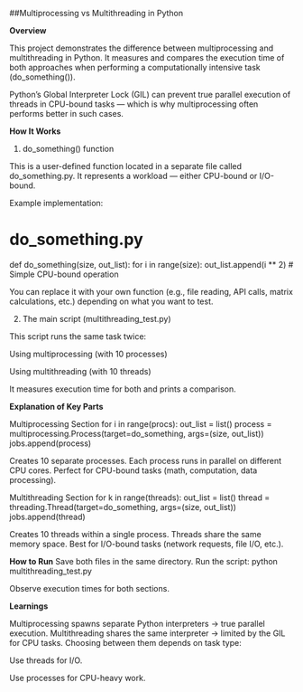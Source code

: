 ##Multiprocessing vs Multithreading in Python

**Overview**

This project demonstrates the difference between multiprocessing and multithreading in Python.
It measures and compares the execution time of both approaches when performing a computationally intensive task (do_something()).

Python’s Global Interpreter Lock (GIL) can prevent true parallel execution of threads in CPU-bound tasks — which is why multiprocessing often performs better in such cases.

**How It Works**
1. do_something() function

This is a user-defined function located in a separate file called do_something.py.
It represents a workload — either CPU-bound or I/O-bound.

Example implementation:

# do_something.py
def do_something(size, out_list):
    for i in range(size):
        out_list.append(i ** 2)   # Simple CPU-bound operation


You can replace it with your own function (e.g., file reading, API calls, matrix calculations, etc.) depending on what you want to test.

2. The main script (multithreading_test.py)

This script runs the same task twice:

Using multiprocessing (with 10 processes)

Using multithreading (with 10 threads)

It measures execution time for both and prints a comparison.


**Explanation of Key Parts**

Multiprocessing Section
for i in range(procs):
    out_list = list()
    process = multiprocessing.Process(target=do_something, args=(size, out_list))
    jobs.append(process)
    
Creates 10 separate processes.
Each process runs in parallel on different CPU cores.
Perfect for CPU-bound tasks (math, computation, data processing).

Multithreading Section
for k in range(threads):
    out_list = list()
    thread = threading.Thread(target=do_something, args=(size, out_list))
    jobs.append(thread)

Creates 10 threads within a single process.
Threads share the same memory space.
Best for I/O-bound tasks (network requests, file I/O, etc.).


 **How to Run**
Save both files in the same directory.
Run the script:
python multithreading_test.py

Observe execution times for both sections.

**Learnings**

Multiprocessing spawns separate Python interpreters → true parallel execution.
Multithreading shares the same interpreter → limited by the GIL for CPU tasks.
Choosing between them depends on task type:

Use threads for I/O.

Use processes for CPU-heavy work.
